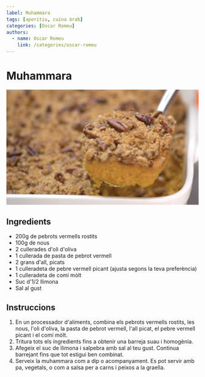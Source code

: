 ```yaml
---
label: Muhammara
tags: [aperitiu, cuina àrab]
categories: [Oscar Romeu]
authors:
  - name: Oscar Romeu
    link: /categories/oscar-romeu
---
```


# Muhammara
![A classic Thanksgiving dish.](/static/banners/sweet-potato-casserole.jpg)

## Ingredients
- 200g de pebrots vermells rostits
- 100g de nous
- 2 cullerades d'oli d'oliva
- 1 cullerada de pasta de pebrot vermell
- 2 grans d'all, picats
- 1 culleradeta de pebre vermell picant (ajusta segons la teva preferència)
- 1 culleradeta de comí mòlt
- Suc d'1/2 llimona
- Sal al gust

## Instruccions
1. En un processador d'aliments, combina els pebrots vermells rostits, les nous, l'oli d'oliva, la pasta de pebrot vermell, l'all picat, el pebre vermell picant i el comí mòlt.
2. Tritura tots els ingredients fins a obtenir una barreja suau i homogènia.
3. Afegeix el suc de llimona i salpebra amb sal al teu gust. Continua barrejant fins que tot estigui ben combinat.
4. Serveix la muhammara com a dip o acompanyament. Es pot servir amb pa, vegetals, o com a salsa per a carns i peixos a la graella.

